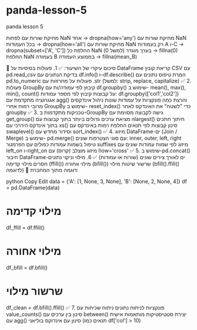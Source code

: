 # panda-lesson-5
panda lesson 5

מחיקת שורות עם לפחות NaN אחד → dropna(how='any')
מחיקת שורות עם NaN בכל העמודות → dropna(how='all')
מחיקת שורות עם NaN רק בעמודות A ו-C → dropna(subset=['A', 'C'])
החלפת כל NaN בערך מוגדר (למשל 0) → fillna(0)
החלפת NaN בעמודה B בממוצע העמודה → fillna(mean_B)

📘 סיכום עיקרי של השיעור:
✅ 1. פעולות בסיסיות על DataFrame
קריאת קובץ CSV עם pd.read_csv
בדיקת הנתונים עם df.info() ו-df.describe()
המרת טיפוס נתונים עם pd.to_numeric
פעולות על מחרוזות עם .str (למשל: strip, replace, capitalize)
✅ 2. פעולות GroupBy
קיבוץ לפי עמודה/ות עם df.groupby()
שימוש ב- mean(), max(), min(), count() על קבוצות
קיבוץ לפי מספר עמודות: df.groupby(['col1','col2'])
אגגרגציה מתקדמת עם agg() והרצת כמה פונקציות על עמודות שונות
ניהול אינדקסים מרובי רמות אחרי GroupBy
שימוש ב- reset_index() כדי "לשטח" את האינדקס לאחר groupby
✅ 3. טכניקות מתקדמות ב-GroupBy
גישה לקבוצה מסוימת עם get_group()
מציאת ערכים גדולים ביותר בתוך קבוצות עם nlargest()
חיתוך חתכים בתוך אינדקס היררכי עם xs()
סינון קבוצות לפי תנאים
החלפת רמות באינדקס עם swaplevel() וסידור מחדש עם sort_index()
✅ 4. מיזוג DataFrame-ים (Join / Merge)
שימוש ב- pd.merge() עם סוגי הצטרפות שונים: inner, outer, left, right
טיפול בשמות עמודות כפולים עם הפרמטר suffixes
מיזוג לפי שמות עמודות שונים עם left_on ו-right_on
מיזוג מוצלב (קרוס) עם how='cross'
✅ 5. שימוש ב-pd.concat()
חיבור DataFrame-ים לאורך צירים שונים (שורות או עמודות)
✅ 6. מילוי וניקוי נתונים חסרים
מילוי קדימה (ffill())
מילוי אחורה (bfill())
שרשור שיטות מילוי (bfill().ffill() לדוגמה)
🔹 דוגמה מתוך המחברת:

python
Copy
Edit
data = {'A': [1, None, 3, None], 'B': [None, 2, None, 4]}
df = pd.DataFrame(data)

# מילוי קדימה
df_ffill = df.ffill()

# מילוי אחורה
df_bfill = df.bfill()

# שרשור מילוי
df_clean = df.bfill().ffill()
✅ 7. פונקציות לניתוח נתונים
ניתוח שכיחות עם value_counts()
סינון בין ערכים עם between()
יצירת סטטיסטיקות מותאמות אישית עם agg()
סינון עם אינדוקס בוליאני (תנאים כמו df['col'] > 10)

